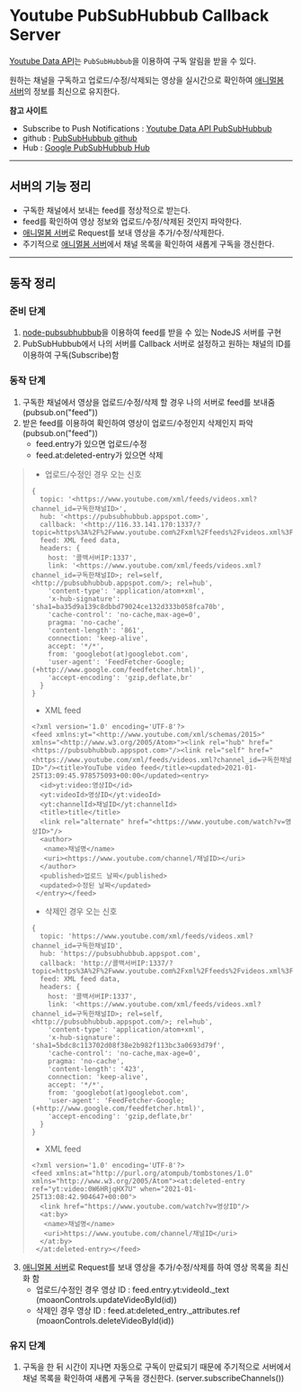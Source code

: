 # Youtube PubSubHubbub Callback Server

[Youtube Data API](https://developers.google.com/youtube/v3)는 `PubSubHubbub`을 이용하여 구독 알림을 받을 수 있다. 

원하는 채널을 구독하고 업로드/수정/삭제되는 영상을 실시간으로 확인하여 [애니멀봄 서버](https://github.com/OzRagwort/moaon-server)의 정보를 최신으로 유지한다.

**참고 사이트**
- Subscribe to Push Notifications : 
[Youtube Data API PubSubHubbub](https://developers.google.com/youtube/v3/guides/push_notifications)
- github : [PubSubHubbub github](https://github.com/pubsubhubbub/)
- Hub : [Google PubSubHubbub Hub](https://pubsubhubbub.appspot.com/)

---

## 서버의 기능 정리

- 구독한 채널에서 보내는 feed를 정상적으로 받는다.
- feed를 확인하여 영상 정보와 업로드/수정/삭제된 것인지 파악한다. 
- [애니멀봄 서버](https://github.com/OzRagwort/moaon-server)로 Request를 보내 영상을 추가/수정/삭제한다.
- 주기적으로 [애니멀봄 서버](https://github.com/OzRagwort/moaon-server)에서 채널 목록을 확인하여 새롭게 구독을 갱신한다. 

---

## 동작 정리

### 준비 단계
1. [node-pubsubhubbub](https://github.com/pubsubhubbub/node-pubsubhubbub)을 이용하여 feed를 받을 수 있는 NodeJS 서버를 구현
2. PubSubHubbub에서 나의 서버를 Callback 서버로 설정하고 원하는 채널의 ID를 이용하여 구독(Subscribe)함

### 동작 단계
1. 구독한 채널에서 영상을 업로드/수정/삭제 할 경우 나의 서버로 feed를 보내줌(pubsub.on("feed"))
2. 받은 feed를 이용하여 확인하여 영상이 업로드/수정인지 삭제인지 파악(pubsub.on("feed"))
   - feed.entry가 있으면 업로드/수정
   - feed.at:deleted-entry가 있으면 삭제

> - 업로드/수정인 경우 오는 신호
> 
> ```
> {
>   topic: '<https://www.youtube.com/xml/feeds/videos.xml?channel_id=구독한채널ID>',
>   hub: '<https://pubsubhubbub.appspot.com>',
>   callback: '<http://116.33.141.170:1337/?topic=https%3A%2F%2Fwww.youtube.com%2Fxml%2Ffeeds%2Fvideos.xml%3Fchannel_id%3DUC_GnwUUstyOZOrKHHARWD5g&hub=https%3A%2F%2Fpubsubhubbub.appspot.com>',
>   feed: XML feed data,
>   headers: {
>     host: '콜백서버IP:1337',
>     link: '<https://www.youtube.com/xml/feeds/videos.xml?channel_id=구독한채널ID>; rel=self, <http://pubsubhubbub.appspot.com/>; rel=hub',
>     'content-type': 'application/atom+xml',
>     'x-hub-signature': 'sha1=ba35d9a139c8dbbd79024ce132d333b058fca70b',
>     'cache-control': 'no-cache,max-age=0',
>     pragma: 'no-cache',
>     'content-length': '861',
>     connection: 'keep-alive',
>     accept: '*/*',
>     from: 'googlebot(at)googlebot.com',
>     'user-agent': 'FeedFetcher-Google; (+http://www.google.com/feedfetcher.html)',
>     'accept-encoding': 'gzip,deflate,br'
>   }
> }
> 
> ```
> 
> - XML feed
> 
> ```
> <?xml version='1.0' encoding='UTF-8'?>
> <feed xmlns:yt="<http://www.youtube.com/xml/schemas/2015>" xmlns="<http://www.w3.org/2005/Atom>"><link rel="hub" href="<https://pubsubhubbub.appspot.com>"/><link rel="self" href="<https://www.youtube.com/xml/feeds/videos.xml?channel_id=구독한채널ID>"/><title>YouTube video feed</title><updated>2021-01-25T13:09:45.978575093+00:00</updated><entry>
>   <id>yt:video:영상ID</id>
>   <yt:videoId>영상ID</yt:videoId>
>   <yt:channelId>채널ID</yt:channelId>
>   <title>title</title>
>   <link rel="alternate" href="<https://www.youtube.com/watch?v=영상ID>"/>
>   <author>
>    <name>채널명</name>
>    <uri><https://www.youtube.com/channel/채널ID></uri>
>   </author>
>   <published>업로드 날짜</published>
>   <updated>수정된 날짜</updated>
>  </entry></feed>
> 
> ```
> 
> - 삭제인 경우 오는 신호
> 
> ```
> {
>   topic: 'https://www.youtube.com/xml/feeds/videos.xml?channel_id=구독한채널ID',
>   hub: 'https://pubsubhubbub.appspot.com',
>   callback: 'http://콜백서버IP:1337/?topic=https%3A%2F%2Fwww.youtube.com%2Fxml%2Ffeeds%2Fvideos.xml%3Fchannel_id%3DUC_GnwUUstyOZOrKHHARWD5g&hub=https%3A%2F%2Fpubsubhubbub.appspot.com',
>   feed: XML feed data,
>   headers: {
>     host: '콜백서버IP:1337',
>     link: '<https://www.youtube.com/xml/feeds/videos.xml?channel_id=구독한채널ID>; rel=self, <http://pubsubhubbub.appspot.com/>; rel=hub',
>     'content-type': 'application/atom+xml',
>     'x-hub-signature': 'sha1=5bdc8c113702d08f38e2b982f113bc3a0693d79f',
>     'cache-control': 'no-cache,max-age=0',
>     pragma: 'no-cache',
>     'content-length': '423',
>     connection: 'keep-alive',
>     accept: '*/*',
>     from: 'googlebot(at)googlebot.com',
>     'user-agent': 'FeedFetcher-Google; (+http://www.google.com/feedfetcher.html)',
>     'accept-encoding': 'gzip,deflate,br'
>   }
> }
> ```
> 
> - XML feed
> 
> ```
> <?xml version='1.0' encoding='UTF-8'?>
> <feed xmlns:at="http://purl.org/atompub/tombstones/1.0" xmlns="http://www.w3.org/2005/Atom"><at:deleted-entry ref="yt:video:0W6HRjqHX7U" when="2021-01-25T13:08:42.904647+00:00">
>   <link href="https://www.youtube.com/watch?v=영상ID"/>
>   <at:by>
>    <name>채널명</name>
>    <uri>https://www.youtube.com/channel/채널ID</uri>
>   </at:by>
>  </at:deleted-entry></feed>
> ```
>

3. [애니멀봄 서버](https://github.com/OzRagwort/moaon-server)로 Request를 보내 영상을 추가/수정/삭제를 하여 영상 목록을 최신화 함
   - 업로드/수정인 경우 영상 ID : feed.entry.yt:videoId._text (moaonControls.updateVideoById(id))
   - 삭제인 경우 영상 ID : feed.at:deleted_entry._attributes.ref (moaonControls.deleteVideoById(id))

### 유지 단계
1. 구독을 한 뒤 시간이 지나면 자동으로 구독이 만료되기 때문에 주기적으로 서버에서 채널 목록을 확인하여 새롭게 구독을 갱신한다. (server.subscribeChannels())
